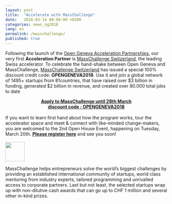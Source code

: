 ```yaml
---
layout: post
title:  "Accelerate with MassChallenge"
date:   2018-03-14 00:00:00 +0200
categories: news_og2018
lang: en
permalink: /masschallenge/
published: true
---
```


Following the launch of the [Open Geneva Acceleration Partnerships](/acceleration/), our very first **Acceleration Partner** is [MassChallenge Switzerland](http://switzerland.masschallenge.org/), the leading Swiss accelerator. To celebrate the hand-shake between Open Geneva and MassChallenge, [MassChallenge Switzerland](http://switzerland.masschallenge.org/) has issued a special 100% discount credit code: **OPENGENEVA2018**. Use it and join a global network of 1495+ startups from 81countries, that have raised over $3 billion in funding, generated $2 billion in revenue, and created over 80.000 total jobs to date

<center>
<strong><a href="http://bit.ly/applymcch" target="_blank">Apply to MassChallenge until 28th March <br>discount code : OPENGENEVA2018</a></strong>
</center>


<br>
If you want to learn first hand about how the program works, tour the accelerator space and meet & connect with like-minded change-makers, you are welcomed to the 2nd Open House Event, happening on Tuesday, March 20th. <strong><a href="http://bit.ly/2oOKV7O" target="_blank">Please register here</a></strong> and see you soon!

<br>
<br>
<a href="http://switzerland.masschallenge.org/" target="_blank"><img src="{{ site.baseurl }}/images/partners/MCCH.png" height="60" alt="" class="imgspace" />
</a>
<br>



MassChallenge helps entrepreneurs solve the world’s biggest challenges by providing an established international community of startups, world class mentoring from industry experts, tailored programming and unrivalled access to corporate partners. Last but not least, the selected startups wrap up with non-dilutive cash awards that can go up to CHF 1 million and several other in-kind prizes.
